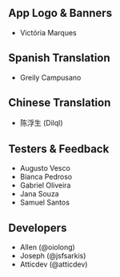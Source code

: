## App Logo & Banners
- Victória Marques

## Spanish Translation
- Greily Campusano

## Chinese Translation
- 陈浮生 (Dilql)

## Testers & Feedback
- Augusto Vesco
- Bianca Pedroso
- Gabriel Oliveira
- Jana Souza
- Samuel Santos

## Developers
- Allen (@oiolong)
- Joseph (@jsfsarkis)
- Atticdev (@atticdev)

